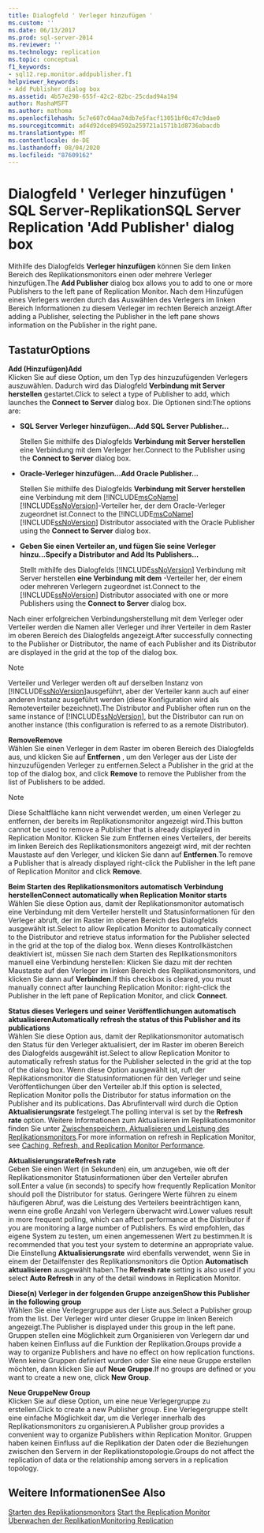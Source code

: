 ```yaml
---
title: Dialogfeld ' Verleger hinzufügen '
ms.custom: ''
ms.date: 06/13/2017
ms.prod: sql-server-2014
ms.reviewer: ''
ms.technology: replication
ms.topic: conceptual
f1_keywords:
- sql12.rep.monitor.addpublisher.f1
helpviewer_keywords:
- Add Publisher dialog box
ms.assetid: 4b57e298-655f-42c2-82bc-25cdad94a194
author: MashaMSFT
ms.author: mathoma
ms.openlocfilehash: 5c7e607c04aa74db7e5facf13051bf0c47c9dae0
ms.sourcegitcommit: ad4d92dce894592a259721a1571b1d8736abacdb
ms.translationtype: MT
ms.contentlocale: de-DE
ms.lasthandoff: 08/04/2020
ms.locfileid: "87609162"
---
```

# <a name="sql-server-replication-add-publisher-dialog-box"></a><span data-ttu-id="ba06a-102">Dialogfeld ' Verleger hinzufügen ' SQL Server-Replikation</span><span class="sxs-lookup"><span data-stu-id="ba06a-102">SQL Server Replication 'Add Publisher' dialog box</span></span> 
  <span data-ttu-id="ba06a-103">Mithilfe des Dialogfelds **Verleger hinzufügen** können Sie dem linken Bereich des Replikationsmonitors einen oder mehrere Verleger hinzufügen.</span><span class="sxs-lookup"><span data-stu-id="ba06a-103">The **Add Publisher** dialog box allows you to add to one or more Publishers to the left pane of Replication Monitor.</span></span> <span data-ttu-id="ba06a-104">Nach dem Hinzufügen eines Verlegers werden durch das Auswählen des Verlegers im linken Bereich Informationen zu diesem Verleger im rechten Bereich anzeigt.</span><span class="sxs-lookup"><span data-stu-id="ba06a-104">After adding a Publisher, selecting the Publisher in the left pane shows information on the Publisher in the right pane.</span></span>  
  
## <a name="options"></a><span data-ttu-id="ba06a-105">Tastatur</span><span class="sxs-lookup"><span data-stu-id="ba06a-105">Options</span></span>  
 <span data-ttu-id="ba06a-106">**Add (Hinzufügen)**</span><span class="sxs-lookup"><span data-stu-id="ba06a-106">**Add**</span></span>  
 <span data-ttu-id="ba06a-107">Klicken Sie auf diese Option, um den Typ des hinzuzufügenden Verlegers auszuwählen. Dadurch wird das Dialogfeld **Verbindung mit Server herstellen** gestartet.</span><span class="sxs-lookup"><span data-stu-id="ba06a-107">Click to select a type of Publisher to add, which launches the **Connect to Server** dialog box.</span></span> <span data-ttu-id="ba06a-108">Die Optionen sind:</span><span class="sxs-lookup"><span data-stu-id="ba06a-108">The options are:</span></span>  
  
-   <span data-ttu-id="ba06a-109">**SQL Server Verleger hinzufügen...**</span><span class="sxs-lookup"><span data-stu-id="ba06a-109">**Add SQL Server Publisher...**</span></span>  
  
     <span data-ttu-id="ba06a-110">Stellen Sie mithilfe des Dialogfelds **Verbindung mit Server herstellen** eine Verbindung mit dem Verleger her.</span><span class="sxs-lookup"><span data-stu-id="ba06a-110">Connect to the Publisher using the **Connect to Server** dialog box.</span></span>  
  
-   <span data-ttu-id="ba06a-111">**Oracle-Verleger hinzufügen...**</span><span class="sxs-lookup"><span data-stu-id="ba06a-111">**Add Oracle Publisher...**</span></span>  
  
     <span data-ttu-id="ba06a-112">Stellen Sie mithilfe des Dialogfelds **Verbindung mit Server herstellen** eine Verbindung mit dem [!INCLUDE[msCoName](../../includes/msconame-md.md)] [!INCLUDE[ssNoVersion](../../includes/ssnoversion-md.md)]-Verteiler her, der dem Oracle-Verleger zugeordnet ist.</span><span class="sxs-lookup"><span data-stu-id="ba06a-112">Connect to the [!INCLUDE[msCoName](../../includes/msconame-md.md)] [!INCLUDE[ssNoVersion](../../includes/ssnoversion-md.md)] Distributor associated with the Oracle Publisher using the **Connect to Server** dialog box.</span></span>  
  
-   <span data-ttu-id="ba06a-113">**Geben Sie einen Verteiler an, und fügen Sie seine Verleger hinzu...**</span><span class="sxs-lookup"><span data-stu-id="ba06a-113">**Specify a Distributor and Add Its Publishers...**</span></span>  
  
     <span data-ttu-id="ba06a-114">Stellt mithilfe des Dialogfelds [!INCLUDE[ssNoVersion](../../includes/ssnoversion-md.md)] Verbindung mit Server herstellen **eine Verbindung mit dem** -Verteiler her, der einem oder mehreren Verlegern zugeordnet ist.</span><span class="sxs-lookup"><span data-stu-id="ba06a-114">Connect to the [!INCLUDE[ssNoVersion](../../includes/ssnoversion-md.md)] Distributor associated with one or more Publishers using the **Connect to Server** dialog box.</span></span>  
  
 <span data-ttu-id="ba06a-115">Nach einer erfolgreichen Verbindungsherstellung mit dem Verleger oder Verteiler werden die Namen aller Verleger und ihrer Verteiler in dem Raster im oberen Bereich des Dialogfelds angezeigt.</span><span class="sxs-lookup"><span data-stu-id="ba06a-115">After successfully connecting to the Publisher or Distributor, the name of each Publisher and its Distributor are displayed in the grid at the top of the dialog box.</span></span>  
  
> [!NOTE]  
>  <span data-ttu-id="ba06a-116">Verteiler und Verleger werden oft auf derselben Instanz von [!INCLUDE[ssNoVersion](../../includes/ssnoversion-md.md)]ausgeführt, aber der Verteiler kann auch auf einer anderen Instanz ausgeführt werden (diese Konfiguration wird als Remoteverteiler bezeichnet).</span><span class="sxs-lookup"><span data-stu-id="ba06a-116">The Distributor and Publisher often run on the same instance of [!INCLUDE[ssNoVersion](../../includes/ssnoversion-md.md)], but the Distributor can run on another instance (this configuration is referred to as a remote Distributor).</span></span>  
  
 <span data-ttu-id="ba06a-117">**Remove**</span><span class="sxs-lookup"><span data-stu-id="ba06a-117">**Remove**</span></span>  
 <span data-ttu-id="ba06a-118">Wählen Sie einen Verleger in dem Raster im oberen Bereich des Dialogfelds aus, und klicken Sie auf **Entfernen** , um den Verleger aus der Liste der hinzuzufügenden Verleger zu entfernen.</span><span class="sxs-lookup"><span data-stu-id="ba06a-118">Select a Publisher in the grid at the top of the dialog box, and click **Remove** to remove the Publisher from the list of Publishers to be added.</span></span>  
  
> [!NOTE]  
>  <span data-ttu-id="ba06a-119">Diese Schaltfläche kann nicht verwendet werden, um einen Verleger zu entfernen, der bereits im Replikationsmonitor angezeigt wird.</span><span class="sxs-lookup"><span data-stu-id="ba06a-119">This button cannot be used to remove a Publisher that is already displayed in Replication Monitor.</span></span> <span data-ttu-id="ba06a-120">Klicken Sie zum Entfernen eines Verteilers, der bereits im linken Bereich des Replikationsmonitors angezeigt wird, mit der rechten Maustaste auf den Verleger, und klicken Sie dann auf **Entfernen**.</span><span class="sxs-lookup"><span data-stu-id="ba06a-120">To remove a Publisher that is already displayed right-click the Publisher in the left pane of Replication Monitor and click **Remove**.</span></span>  
  
 <span data-ttu-id="ba06a-121">**Beim Starten des Replikationsmonitors automatisch Verbindung herstellen**</span><span class="sxs-lookup"><span data-stu-id="ba06a-121">**Connect automatically when Replication Monitor starts**</span></span>  
 <span data-ttu-id="ba06a-122">Wählen Sie diese Option aus, damit der Replikationsmonitor automatisch eine Verbindung mit dem Verteiler herstellt und Statusinformationen für den Verleger abruft, der im Raster im oberen Bereich des Dialogfelds ausgewählt ist.</span><span class="sxs-lookup"><span data-stu-id="ba06a-122">Select to allow Replication Monitor to automatically connect to the Distributor and retrieve status information for the Publisher selected in the grid at the top of the dialog box.</span></span> <span data-ttu-id="ba06a-123">Wenn dieses Kontrollkästchen deaktiviert ist, müssen Sie nach dem Starten des Replikationsmonitors manuell eine Verbindung herstellen: Klicken Sie dazu mit der rechten Maustaste auf den Verleger im linken Bereich des Replikationsmonitors, und klicken Sie dann auf **Verbinden**.</span><span class="sxs-lookup"><span data-stu-id="ba06a-123">If this checkbox is cleared, you must manually connect after launching Replication Monitor: right-click the Publisher in the left pane of Replication Monitor, and click **Connect**.</span></span>  
  
 <span data-ttu-id="ba06a-124">**Status dieses Verlegers und seiner Veröffentlichungen automatisch aktualisieren**</span><span class="sxs-lookup"><span data-stu-id="ba06a-124">**Automatically refresh the status of this Publisher and its publications**</span></span>  
 <span data-ttu-id="ba06a-125">Wählen Sie diese Option aus, damit der Replikationsmonitor automatisch den Status für den Verleger aktualisiert, der im Raster im oberen Bereich des Dialogfelds ausgewählt ist.</span><span class="sxs-lookup"><span data-stu-id="ba06a-125">Select to allow Replication Monitor to automatically refresh status for the Publisher selected in the grid at the top of the dialog box.</span></span> <span data-ttu-id="ba06a-126">Wenn diese Option ausgewählt ist, ruft der Replikationsmonitor die Statusinformationen für den Verleger und seine Veröffentlichungen über den Verteiler ab.</span><span class="sxs-lookup"><span data-stu-id="ba06a-126">If this option is selected, Replication Monitor polls the Distributor for status information on the Publisher and its publications.</span></span> <span data-ttu-id="ba06a-127">Das Abrufintervall wird durch die Option **Aktualisierungsrate** festgelegt.</span><span class="sxs-lookup"><span data-stu-id="ba06a-127">The polling interval is set by the **Refresh rate** option.</span></span> <span data-ttu-id="ba06a-128">Weitere Informationen zum Aktualisieren im Replikationsmonitor finden Sie unter [Zwischenspeichern, Aktualisieren und Leistung des Replikationsmonitors](monitor/caching-refresh-and-replication-monitor-performance.md).</span><span class="sxs-lookup"><span data-stu-id="ba06a-128">For more information on refresh in Replication Monitor, see [Caching, Refresh, and Replication Monitor Performance](monitor/caching-refresh-and-replication-monitor-performance.md).</span></span>  
  
 <span data-ttu-id="ba06a-129">**Aktualisierungsrate**</span><span class="sxs-lookup"><span data-stu-id="ba06a-129">**Refresh rate**</span></span>  
 <span data-ttu-id="ba06a-130">Geben Sie einen Wert (in Sekunden) ein, um anzugeben, wie oft der Replikationsmonitor Statusinformationen über den Verteiler abrufen soll.</span><span class="sxs-lookup"><span data-stu-id="ba06a-130">Enter a value (in seconds) to specify how frequently Replication Monitor should poll the Distributor for status.</span></span> <span data-ttu-id="ba06a-131">Geringere Werte führen zu einem häufigeren Abruf, was die Leistung des Verteilers beeinträchtigen kann, wenn eine große Anzahl von Verlegern überwacht wird.</span><span class="sxs-lookup"><span data-stu-id="ba06a-131">Lower values result in more frequent polling, which can affect performance at the Distributor if you are monitoring a large number of Publishers.</span></span> <span data-ttu-id="ba06a-132">Es wird empfohlen, das eigene System zu testen, um einen angemessenen Wert zu bestimmen.</span><span class="sxs-lookup"><span data-stu-id="ba06a-132">It is recommended that you test your system to determine an appropriate value.</span></span> <span data-ttu-id="ba06a-133">Die Einstellung **Aktualisierungsrate** wird ebenfalls verwendet, wenn Sie in einem der Detailfenster des Replikationsmonitors die Option **Automatisch aktualisieren** ausgewählt haben.</span><span class="sxs-lookup"><span data-stu-id="ba06a-133">The **Refresh rate** setting is also used if you select **Auto Refresh** in any of the detail windows in Replication Monitor.</span></span>  
  
 <span data-ttu-id="ba06a-134">**Diese(n) Verleger in der folgenden Gruppe anzeigen**</span><span class="sxs-lookup"><span data-stu-id="ba06a-134">**Show this Publisher in the following group**</span></span>  
 <span data-ttu-id="ba06a-135">Wählen Sie eine Verlegergruppe aus der Liste aus.</span><span class="sxs-lookup"><span data-stu-id="ba06a-135">Select a Publisher group from the list.</span></span> <span data-ttu-id="ba06a-136">Der Verleger wird unter dieser Gruppe im linken Bereich angezeigt.</span><span class="sxs-lookup"><span data-stu-id="ba06a-136">The Publisher is displayed under this group in the left pane.</span></span> <span data-ttu-id="ba06a-137">Gruppen stellen eine Möglichkeit zum Organisieren von Verlegern dar und haben keinen Einfluss auf die Funktion der Replikation.</span><span class="sxs-lookup"><span data-stu-id="ba06a-137">Groups provide a way to organize Publishers and have no effect on how replication functions.</span></span> <span data-ttu-id="ba06a-138">Wenn keine Gruppen definiert wurden oder Sie eine neue Gruppe erstellen möchten, dann klicken Sie auf **Neue Gruppe**.</span><span class="sxs-lookup"><span data-stu-id="ba06a-138">If no groups are defined or you want to create a new one, click **New Group**.</span></span>  
  
 <span data-ttu-id="ba06a-139">**Neue Gruppe**</span><span class="sxs-lookup"><span data-stu-id="ba06a-139">**New Group**</span></span>  
 <span data-ttu-id="ba06a-140">Klicken Sie auf diese Option, um eine neue Verlegergruppe zu erstellen.</span><span class="sxs-lookup"><span data-stu-id="ba06a-140">Click to create a new Publisher group.</span></span> <span data-ttu-id="ba06a-141">Eine Verlegergruppe stellt eine einfache Möglichkeit dar, um die Verleger innerhalb des Replikationsmonitors zu organisieren.</span><span class="sxs-lookup"><span data-stu-id="ba06a-141">A Publisher group provides a convenient way to organize Publishers within Replication Monitor.</span></span> <span data-ttu-id="ba06a-142">Gruppen haben keinen Einfluss auf die Replikation der Daten oder die Beziehungen zwischen den Servern in der Replikationstopologie.</span><span class="sxs-lookup"><span data-stu-id="ba06a-142">Groups do not affect the replication of data or the relationship among servers in a replication topology.</span></span>  
  
## <a name="see-also"></a><span data-ttu-id="ba06a-143">Weitere Informationen</span><span class="sxs-lookup"><span data-stu-id="ba06a-143">See Also</span></span>  
 <span data-ttu-id="ba06a-144">[Starten des Replikationsmonitors](monitor/start-the-replication-monitor.md) </span><span class="sxs-lookup"><span data-stu-id="ba06a-144">[Start the Replication Monitor](monitor/start-the-replication-monitor.md) </span></span>  
 [<span data-ttu-id="ba06a-145">Überwachen der Replikation</span><span class="sxs-lookup"><span data-stu-id="ba06a-145">Monitoring Replication</span></span>](monitoring-replication.md)  
  
  
